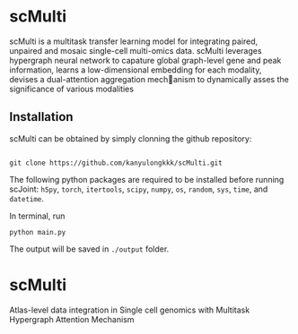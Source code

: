 
# scMulti

scMulti is a multitask transfer learning model for integrating paired, unpaired and mosaic single-cell multi-omics data. scMulti leverages hypergraph neural network to capature global graph-level gene and
peak information, learns a low-dimensional embedding for each modality, devises a dual-attention aggregation mechanism to dynamically asses the significance of various modalities

## Installation

scMulti can be obtained by simply clonning the github repository:

```

git clone https://github.com/kanyulongkkk/scMulti.git
```

The following python packages are required to be installed before running scJoint:
`h5py`, `torch`, `itertools`, `scipy`, `numpy`,  `os`, `random`, `sys`, `time`, and `datetime`.


In terminal, run

```
python main.py
```

The output will be saved in `./output` folder.


# scMulti
Atlas-level data integration in Single cell genomics with Multitask Hypergraph Attention Mechanism
